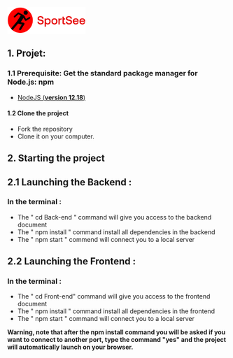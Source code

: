 <img src='Front-end/src/assets/LogoSportSee.png' alt="Logo" title="Sportsee" width="178" margin-left="250">


## 1. Projet:

### 1.1 Prerequisite: Get the standard package manager for Node.js: npm

- [NodeJS (**version 12.18**)](https://nodejs.org/en/)

#### 1.2 Clone the project 

- Fork the repository
- Clone it on your computer.

##  2. Starting the project

##  2.1 Launching the Backend :

### In the terminal :

- The " cd Back-end " command will give you access to the backend document
- The " npm install " command install all dependencies in the backend
- The " npm start " commend will connect you to a local server

##  2.2 Launching the Frontend :

### In the terminal :

- The " cd Front-end" command will give you access to the frontend document
- The " npm install " command install all dependencies in the frontend
- The " npm start " command will connect you to a local server 

**Warning, note that after the npm install command you will be asked if you want to connect to another port, type the command "yes" and the project will automatically launch on your browser.**
